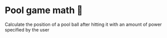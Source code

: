 # Pool game math 🎱

Calculate the position of a pool ball after hitting it with an amount of power specified by the user
